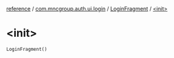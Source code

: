 [reference](../../index.md) / [com.mncgroup.auth.ui.login](../index.md) / [LoginFragment](index.md) / [&lt;init&gt;](./-init-.md)

# &lt;init&gt;

`LoginFragment()`